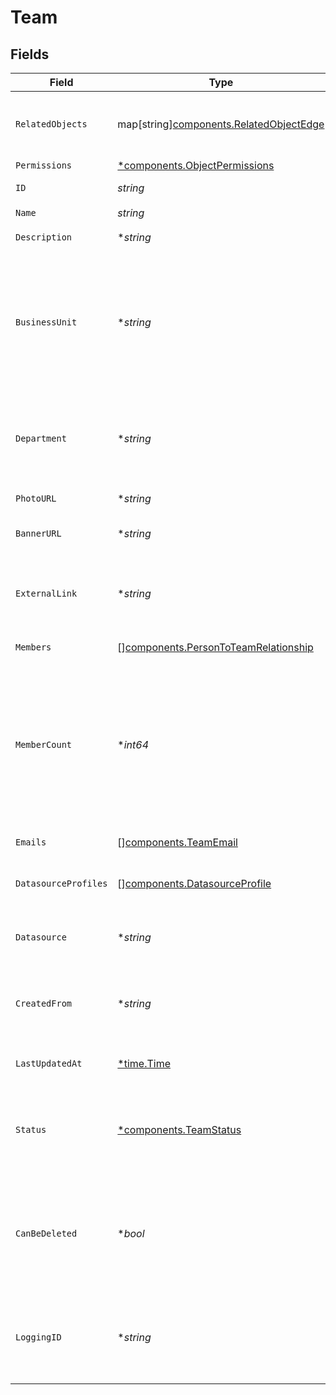 # Team


## Fields

| Field                                                                                                                                                        | Type                                                                                                                                                         | Required                                                                                                                                                     | Description                                                                                                                                                  |
| ------------------------------------------------------------------------------------------------------------------------------------------------------------ | ------------------------------------------------------------------------------------------------------------------------------------------------------------ | ------------------------------------------------------------------------------------------------------------------------------------------------------------ | ------------------------------------------------------------------------------------------------------------------------------------------------------------ |
| `RelatedObjects`                                                                                                                                             | map[string][components.RelatedObjectEdge](../../models/components/relatedobjectedge.md)                                                                      | :heavy_minus_sign:                                                                                                                                           | A list of objects related to a source object.                                                                                                                |
| `Permissions`                                                                                                                                                | [*components.ObjectPermissions](../../models/components/objectpermissions.md)                                                                                | :heavy_minus_sign:                                                                                                                                           | N/A                                                                                                                                                          |
| `ID`                                                                                                                                                         | *string*                                                                                                                                                     | :heavy_check_mark:                                                                                                                                           | Unique identifier                                                                                                                                            |
| `Name`                                                                                                                                                       | *string*                                                                                                                                                     | :heavy_check_mark:                                                                                                                                           | Team name                                                                                                                                                    |
| `Description`                                                                                                                                                | **string*                                                                                                                                                    | :heavy_minus_sign:                                                                                                                                           | A description of the team                                                                                                                                    |
| `BusinessUnit`                                                                                                                                               | **string*                                                                                                                                                    | :heavy_minus_sign:                                                                                                                                           | Typically the highest level organizational unit; generally applies to bigger companies with multiple distinct businesses.                                    |
| `Department`                                                                                                                                                 | **string*                                                                                                                                                    | :heavy_minus_sign:                                                                                                                                           | An organizational unit where everyone has a similar task, e.g. `Engineering`.                                                                                |
| `PhotoURL`                                                                                                                                                   | **string*                                                                                                                                                    | :heavy_minus_sign:                                                                                                                                           | A link to the team's photo.                                                                                                                                  |
| `BannerURL`                                                                                                                                                  | **string*                                                                                                                                                    | :heavy_minus_sign:                                                                                                                                           | A link to the team's banner photo.                                                                                                                           |
| `ExternalLink`                                                                                                                                               | **string*                                                                                                                                                    | :heavy_minus_sign:                                                                                                                                           | Link to a team page on the internet or your company's intranet                                                                                               |
| `Members`                                                                                                                                                    | [][components.PersonToTeamRelationship](../../models/components/persontoteamrelationship.md)                                                                 | :heavy_minus_sign:                                                                                                                                           | The members on this team                                                                                                                                     |
| `MemberCount`                                                                                                                                                | **int64*                                                                                                                                                     | :heavy_minus_sign:                                                                                                                                           | Number of members on this team (recursive; includes all individuals that belong to this team, and all individuals that belong to a subteam within this team) |
| `Emails`                                                                                                                                                     | [][components.TeamEmail](../../models/components/teamemail.md)                                                                                               | :heavy_minus_sign:                                                                                                                                           | The emails for this team                                                                                                                                     |
| `DatasourceProfiles`                                                                                                                                         | [][components.DatasourceProfile](../../models/components/datasourceprofile.md)                                                                               | :heavy_minus_sign:                                                                                                                                           | The datasource profiles of the team                                                                                                                          |
| `Datasource`                                                                                                                                                 | **string*                                                                                                                                                    | :heavy_minus_sign:                                                                                                                                           | the data source of the team, e.g. GDRIVE                                                                                                                     |
| `CreatedFrom`                                                                                                                                                | **string*                                                                                                                                                    | :heavy_minus_sign:                                                                                                                                           | For teams created from docs, the doc title. Otherwise empty.                                                                                                 |
| `LastUpdatedAt`                                                                                                                                              | [*time.Time](https://pkg.go.dev/time#Time)                                                                                                                   | :heavy_minus_sign:                                                                                                                                           | when this team was last updated.                                                                                                                             |
| `Status`                                                                                                                                                     | [*components.TeamStatus](../../models/components/teamstatus.md)                                                                                              | :heavy_minus_sign:                                                                                                                                           | whether this team is fully processed or there are still unprocessed operations that'll affect it                                                             |
| `CanBeDeleted`                                                                                                                                               | **bool*                                                                                                                                                      | :heavy_minus_sign:                                                                                                                                           | can this team be deleted. Some manually ingested teams like GCS_CSV or PUSH_API cannot                                                                       |
| `LoggingID`                                                                                                                                                  | **string*                                                                                                                                                    | :heavy_minus_sign:                                                                                                                                           | The logging id of the team used in scrubbed logs, client analytics, and metrics.                                                                             |